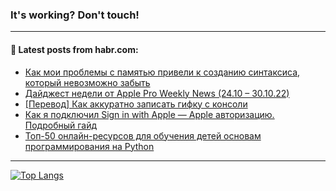 ### It's working? Don't touch!

---
<!--
#### 🛠️ Technical stack:

![C++](https://img.shields.io/badge/C++-informational?logo=c%2B%2B&style=flat&logoColor=white&color=9C033A)
![Java](https://img.shields.io/badge/Java-informational?logo=java&style=flat&logoColor=white&color=007396)
![Kotlin](https://img.shields.io/badge/Kotlin-informational?logo=Kotlin&style=flat&logoColor=white&color=0095D5)
![JS](https://img.shields.io/badge/JS-informational?logo=javaScript&style=flat&logoColor=black&color=F7Df1E) <br>
![HTML5](https://img.shields.io/badge/HTML5-informational?logo=html5&style=flat&logoColor=white&color=E34F26)
![CSS3](https://img.shields.io/badge/CSS3-informational?logo=css3&style=flat&logoColor=white&color=157286)
![Sass](https://img.shields.io/badge/Saas-informational?logo=sass&style=flat&logoColor=white&color=hotpink)
![PHP](https://img.shields.io/badge/PHP-informational?logo=php&style=flat&logoColor=white&color=777BB4) <br>
![WebPAck](https://img.shields.io/badge/WebPack-informational?logo=webPack&style=flat&logoColor=white&color=FF6F00)
![Bootstrap](https://img.shields.io/badge/Bootstrap-informational?logo=Bootstrap&style=flat&logoColor=white&color=7952B3)
![MySQL](https://img.shields.io/badge/MySQL-informational?logo=MySQL&style=flat&logoColor=white&color=00f) <br>
![NodeJS](https://img.shields.io/badge/NodeJS-informational?logo=node.js&style=flat&logoColor=white&color=43853D)
![Spring](https://img.shields.io/badge/Spring-informational?logo=Spring&style=flat&logoColor=white&color=0A9EDC)
![Angular](https://img.shields.io/badge/Vue-informational?logo=vue.js&style=flat&logoColor=white&color=red)
![Git](https://img.shields.io/badge/Git-informational?logo=git&style=flat&logoColor=white&color=darkorange)

___
-->

#### 💬 Latest posts from habr.com:

<!-- BLOG-POST-LIST:START -->
- [Как мои проблемы с памятью привели к созданию синтаксиса, который невозможно забыть](https://habr.com/ru/post/696654/?utm_source=habrahabr&utm_medium=rss&utm_campaign=696654)
- [Дайджест недели от Apple Pro Weekly News &lpar;24.10 – 30.10.22&rpar;](https://habr.com/ru/post/696652/?utm_source=habrahabr&utm_medium=rss&utm_campaign=696652)
- [[Перевод] Как аккуратно записать гифку с консоли](https://habr.com/ru/post/696564/?utm_source=habrahabr&utm_medium=rss&utm_campaign=696564)
- [Как я подключил Sign in with Apple — Apple авторизацию. Подробный гайд](https://habr.com/ru/post/696646/?utm_source=habrahabr&utm_medium=rss&utm_campaign=696646)
- [Топ-50 онлайн-ресурсов для обучения детей основам программирования на Python](https://habr.com/ru/post/696634/?utm_source=habrahabr&utm_medium=rss&utm_campaign=696634)
<!-- BLOG-POST-LIST:END -->

---

[![Top Langs](https://github-readme-stats.vercel.app/api/top-langs/?username=zloylis&layout=compact&hide_border=true&theme=dracula)](https://github.com/zloylis)
